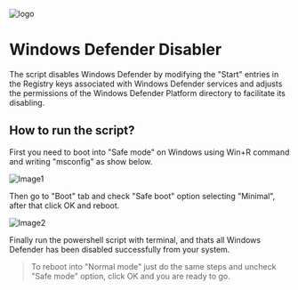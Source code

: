 ![logo](https://iili.io/J7Lnf9V.jpg)

# Windows Defender Disabler

The script disables Windows Defender by modifying the "Start" entries in the Registry keys associated with Windows Defender services and adjusts the permissions of the Windows Defender Platform directory to facilitate its disabling.

## How to run the script?

First you need to boot into "Safe mode" on Windows using Win+R command and writing "msconfig" as show below.

![Image1](https://iili.io/J7Ln3cx.png)

Then go to "Boot" tab and check "Safe boot" option selecting "Minimal", after that click OK and reboot.

![Image2](https://iili.io/J7LnF8Q.png)

Finally run the powershell script with terminal, and thats all Windows Defender has been disabled successfully from your system.

> To reboot into "Normal mode" just do the same steps and uncheck "Safe mode" option, click OK and you are ready to go.